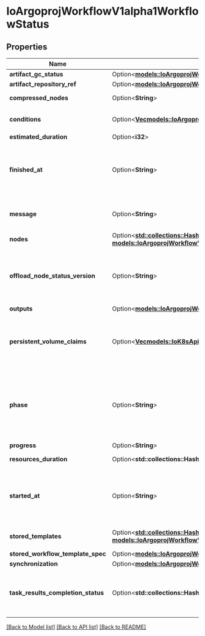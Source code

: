 # IoArgoprojWorkflowV1alpha1WorkflowStatus

## Properties

Name | Type | Description | Notes
------------ | ------------- | ------------- | -------------
**artifact_gc_status** | Option<[**models::IoArgoprojWorkflowV1alpha1ArtGcStatus**](io.argoproj.workflow.v1alpha1.ArtGCStatus.md)> |  | [optional]
**artifact_repository_ref** | Option<[**models::IoArgoprojWorkflowV1alpha1ArtifactRepositoryRefStatus**](io.argoproj.workflow.v1alpha1.ArtifactRepositoryRefStatus.md)> |  | [optional]
**compressed_nodes** | Option<**String**> | Compressed and base64 decoded Nodes map | [optional]
**conditions** | Option<[**Vec<models::IoArgoprojWorkflowV1alpha1Condition>**](io.argoproj.workflow.v1alpha1.Condition.md)> | Conditions is a list of conditions the Workflow may have | [optional]
**estimated_duration** | Option<**i32**> | EstimatedDuration in seconds. | [optional]
**finished_at** | Option<**String**> | Time is a wrapper around time.Time which supports correct marshaling to YAML and JSON.  Wrappers are provided for many of the factory methods that the time package offers. | [optional]
**message** | Option<**String**> | A human readable message indicating details about why the workflow is in this condition. | [optional]
**nodes** | Option<[**std::collections::HashMap<String, models::IoArgoprojWorkflowV1alpha1NodeStatus>**](io.argoproj.workflow.v1alpha1.NodeStatus.md)> | Nodes is a mapping between a node ID and the node's status. | [optional]
**offload_node_status_version** | Option<**String**> | Whether on not node status has been offloaded to a database. If exists, then Nodes and CompressedNodes will be empty. This will actually be populated with a hash of the offloaded data. | [optional]
**outputs** | Option<[**models::IoArgoprojWorkflowV1alpha1Outputs**](io.argoproj.workflow.v1alpha1.Outputs.md)> |  | [optional]
**persistent_volume_claims** | Option<[**Vec<models::IoK8sApiCoreV1Volume>**](io.k8s.api.core.v1.Volume.md)> | PersistentVolumeClaims tracks all PVCs that were created as part of the io.argoproj.workflow.v1alpha1. The contents of this list are drained at the end of the workflow. | [optional]
**phase** | Option<**String**> | Phase a simple, high-level summary of where the workflow is in its lifecycle. Will be \"\" (Unknown), \"Pending\", or \"Running\" before the workflow is completed, and \"Succeeded\", \"Failed\" or \"Error\" once the workflow has completed. | [optional]
**progress** | Option<**String**> | Progress to completion | [optional]
**resources_duration** | Option<**std::collections::HashMap<String, i64>**> | ResourcesDuration is the total for the workflow | [optional]
**started_at** | Option<**String**> | Time is a wrapper around time.Time which supports correct marshaling to YAML and JSON.  Wrappers are provided for many of the factory methods that the time package offers. | [optional]
**stored_templates** | Option<[**std::collections::HashMap<String, models::IoArgoprojWorkflowV1alpha1Template>**](io.argoproj.workflow.v1alpha1.Template.md)> | StoredTemplates is a mapping between a template ref and the node's status. | [optional]
**stored_workflow_template_spec** | Option<[**models::IoArgoprojWorkflowV1alpha1WorkflowSpec**](io.argoproj.workflow.v1alpha1.WorkflowSpec.md)> |  | [optional]
**synchronization** | Option<[**models::IoArgoprojWorkflowV1alpha1SynchronizationStatus**](io.argoproj.workflow.v1alpha1.SynchronizationStatus.md)> |  | [optional]
**task_results_completion_status** | Option<**std::collections::HashMap<String, bool>**> | TaskResultsCompletionStatus tracks task result completion status (mapped by node ID). Used to prevent premature archiving and garbage collection. | [optional]

[[Back to Model list]](../README.md#documentation-for-models) [[Back to API list]](../README.md#documentation-for-api-endpoints) [[Back to README]](../README.md)


